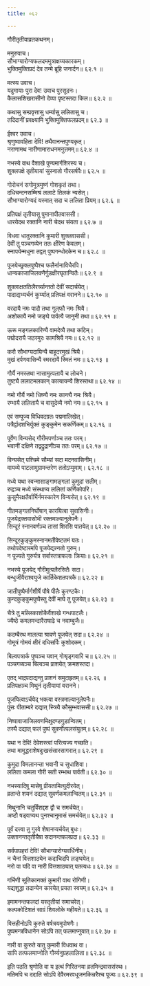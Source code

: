 ```yaml
---
title: ०६२

---
```

गौरीतृतीयाव्रतकथनम्।  
  
मनुरुवाच।  
सौभाग्यारोग्यफलदममुत्राक्षय्यकारकम्।  
भुक्तिमुक्तिप्रदं देव तन्मे ब्रूहि जनार्दन॥ ६२.१ ॥  
  
मत्स्य उवाच।  
यदुमायाः पुरा देव! उवाच पुरसूदनः।  
कैलासशिखरासीनो देव्या पृष्टस्तदा किल॥ ६२.२ ॥  
  
कथासु सम्प्रवृत्तासु धर्म्यासु ललितासु च।  
तदिदानीं प्रवक्ष्यामि भुक्तिमुक्तिफलप्रदम्॥ ६२.३ ॥  
  
ईश्वर उवाच।  
श्रृणुष्वावहिता देवि! तथैवानन्तपुण्यकृत्।  
नराणामथ नारीणामाराधनमनुत्तमम्॥ ६२.४ ॥  
  
नभस्ये वाथ वैशाखे पुण्यमार्गशिरस्य च।  
शुक्लपक्षे तृतीयायां सुस्नातो गौरसर्षपैः॥ ६२.५ ॥  
  
गोरोचनं सगोमूत्रमुष्णं गोशकृतं तथा।  
दधिचन्दनसम्मिश्रं ललाटे तिलकं न्यसेत्।  
सौभाग्यारोग्यदं यस्मात् सदा च ललिता प्रियम्॥ ६२.६ ॥  
  
प्रतिपक्षं तृतीयासु पुमानापीतवाससी।  
धारयेदथ रक्तानि नारी चेदथ संयता॥ ६२.७ ॥  
  
विधवा धातुरक्तानि कुमारी शुक्लवाससी।  
देवीं तु पञ्चगव्येन ततः क्षीरेण केवलम्।  
स्नापयेन्मधुना तद्वत् पुष्पगन्धोदकेन च॥ ६२.८ ॥  
  
पूजयेच्छुक्लपुष्पैश्च फलैर्नानाविधैरपि।  
धान्यकाजाजिलवणैर्गुडक्षीरघृतान्वितैः॥ ६२.९ ॥  
  
शुक्लाक्षततिलैरर्च्यान्ततो देवीं सदार्चयेत्।  
पादाद्यभ्यर्चनं कुर्य्यात् प्रतिपक्षं वरानने॥ ६२.१० ॥  
  
वरदायै नमः पादौ तथा गुल्‌फौ नमः श्रियै।  
अशोकायै नमो जङ्घे पार्वत्यै जानुनी तथा॥ ६२.११ ॥  
  
ऊरू मङ्गलकारिण्यै वामदेव्यै तथा कटिम्।  
पद्मोदरायै जठरमुरः कामश्रियै नमः॥ ६२.१२ ॥  
  
करौ सौभाग्यदायिन्यै बाहूदरमुखं श्रियै।  
मुखं दर्पणवासिन्यै स्मरदायै स्मितं नमः॥ ६२.१३ ॥  
  
गौर्यै नमस्तथा नासामुत्पलायै च लोचने।  
तुष्ट्यै ललाटमलकान्‌ कात्यायन्यै शिरस्तथा॥ ६२.१४ ॥  
  
नमो गौर्यै नमो धिष्ण्यै नमः कान्त्यै नमः श्रियै।  
रम्भायै ललितायै च वासुदेव्यै नमो नमः॥ ६२.१५ ॥  
  
एवं सम्पूज्य विधिवदग्रतः पद्ममालिखेत्।  
पत्रैर्द्वादशभिर्युक्तं कुङ्कुमेन सकर्णिकम्॥ ६२.१६ ॥  
  
पूर्वेण विन्यसेद् गौरीमपर्णाञ्च ततः परम्।  
भवानीं दक्षिणे तद्वद्रुद्राणीञ्च ततः परम्॥ ६२.१७ ॥  
  
विन्यसेत् पश्चिमे सौम्यां सदा मदनवासिनीम्।  
वायव्ये पाटलामुग्रामन्तरेण ततोऽप्युमाम्। ६२.१८ ॥  
  
मध्ये यथा स्वन्मासाङ्गामङ्गलां कुमुदां सतीम्।  
रुद्रञ्च मध्ये संस्थाप्य ललितां कर्णिकोपरि।  
कुसुमैरक्षतैर्वार्भिर्नमस्कारेण विन्यसेत्॥ ६२.१९ ॥  
  
गीतमङ्गलनिर्घोषान् कारयित्वा सुवासिनीः।  
पूजयेद्रक्तवासोभी रक्तमाल्यानुलेपनैः।  
सिन्दूरं स्नानवर्णञ्च तासां शिरसि पातयेत्॥ ६२.२० ॥  
  
सिन्दूरकुङ्कुमस्नानमतीवेष्टतमं यतः।  
तथोपदेष्टारमपि पूजयेद्यत्नतो गुरुम्।  
न पूज्यते गुरुर्यत्र सर्वास्तत्राफलाः क्रियाः॥ ६२.२१ ॥  
  
नभस्ये पूजयेद् गौरीमुत्पलैरसितैः सदा।  
बन्धुजीवैराश्वयुजे कार्तिकेशतपत्रकै॥ ६२.२२ ॥  
  
जातीपुष्पैर्मार्गशीर्षे पौषे पीतैः कुरण्टकैः।  
कुन्दकुङ्कुमपुष्पैस्तु देवीं माघे तु पूजयेत्॥ ६२.२३ ॥  
  
चैत्रे तु मल्लिकाशोकैर्वैशाखे गन्धपाटलैः।  
ज्यैष्ठे कमलमन्दारैराषाढे च नवाम्बुजैः॥  
  
कदम्बैरथ मालत्या श्रावणे पूजयेत् सदा॥ ६२.२४ ॥  
गोमूत्रं गोमयं क्षीरं दधिसर्पिः कुशोदकम्।  
  
बिल्वपत्रार्क पुष्पञ्च यवान् गोश्रृङ्गवारि च॥ ६२.२५ ॥  
पञ्चगव्यञ्च बिल्वञ्च प्राशयेत् क्रमशस्तदा।  
  
एतद्‌ भाद्रपदाद्यन्तु प्राशनं समुदाहृतम्॥ ६२.२६ ॥  
प्रतिपक्षञ्च मिथुनं तृतीयायां वरानने।  
  
पूजयित्वाऽर्चयेद् भक्त्या वस्त्रमाल्यानुलेपनैः॥  
पुंसः पीताम्बरे दद्यात् स्त्रियै कौसुम्भवाससी॥ ६२.२७ ॥  
  
निष्पावाजाजिलवणमिक्षुदण्डगुडान्वितम्।  
तस्यै दद्यात्‌ फलं पुष्पं सुवर्णोत्पलसंयुतम्॥ ६२.२८ ॥  
  
यथा न देवि! देवेशस्त्वां परित्यज्य गच्छति।  
तथा मामुद्धराशेषदुःखसंसारसागरात्॥ ६२.२९ ॥  
  
कुमुदा विमलानन्ता भवानी च सुधाशिवा।  
ललिता कमला गौरी सती रम्भाथ पार्वती॥ ६२.३० ॥  
  
नभस्यादिषु मासेषु प्रीयतामित्युदीरयेत्।  
व्रतान्ते शयनं दद्यात् सुवर्णकमलान्वितम्॥ ६२.३१ ॥  
  
मिथुनानि चतुर्विंशद्दश द्वौ च समर्चयेत्।  
अष्टौ षड्‌वाप्यथ पुनश्चानुमासं समर्चयेत्॥ ६२.३२ ॥  
  
पूर्वं दत्त्वा तु गुरवे शेषानप्यर्चयेत् बुधः।  
उक्तानन्ततृतीयैषा सदानन्तफलप्रदा॥ ६२.३३ ॥  
  
सर्वपापहरां देवि! सौभाग्यारोग्यवर्धिनीम्।  
न चैनां वित्तशाठ्येन कदाचिदपि लङ्घयेत्॥  
नरो वा यदि वा नारी वित्तशाठ्यात् पतत्यधः॥ ६२.३४ ॥  
  
गर्भिणी सूतिकानक्तं कुमारी वाथ रोगिणी।  
यद्यशुद्धा तदान्येन कारयेत् प्रयता स्वयम्॥ ६२.३५ ॥  
  
इमामनन्तफलदां यस्तृतीयां समाचरेत्।  
कल्पकोटिशतं साग्रं शिवलोके महीयते॥ ६२.३६ ॥  
  
वित्तहीनोऽपि कुरुते वर्षत्रयमुपोषणैः।  
पुष्पमन्त्रविधानेन सोऽपि तत्‌ फलमाप्नुयात्॥ ६२.३७ ॥  
  
नारी वा कुरुते यातु कुमारी विधवाथ वा।  
सापि तत्फलमाप्नोति गौर्य्यनुग्रहलालिता॥ ६२.३८ ॥  
  
इति पठति श्रृणोति वा य इत्थं गिरितनया व्रतमिन्द्रवाससंस्थः।  
मतिमपि च ददाति सोऽपि देवैरमरवधूजनकिन्नरैश्च पूज्यः॥ ६२.३९ ॥